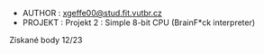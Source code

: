 - AUTHOR :	xgeffe00@stud.fit.vutbr.cz
- PROJEKT :	Projekt 2 : Simple 8-bit CPU (BrainF*ck interpreter)

Získané body 12/23
